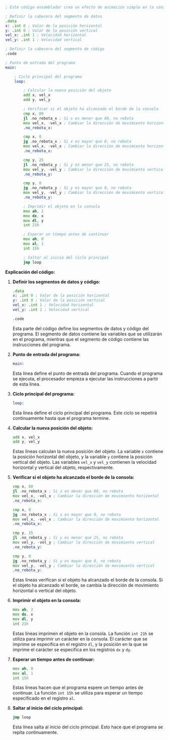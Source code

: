 ```asm
; Este código ensamblador crea un efecto de animación simple en la consola.

; Definir la cabecera del segmento de datos
.data
x: .int 0 ; Valor de la posición horizontal
y: .int 0 ; Valor de la posición vertical
vel_x: .int 1 ; Velocidad horizontal
vel_y: .int 1 ; Velocidad vertical

; Definir la cabecera del segmento de código
.code

; Punto de entrada del programa
main:

    ; Ciclo principal del programa
    loop:

        ; Calcular la nueva posición del objeto
        add x, vel_x
        add y, vel_y

        ; Verificar si el objeto ha alcanzado el borde de la consola
        cmp x, 80
        jl .no_rebota_x ; Si x es menor que 80, no rebota
        mov vel_x, -vel_x ; Cambiar la dirección de movimiento horizontal
        .no_rebota_x:

        cmp x, 0
        jg .no_rebota_x ; Si x es mayor que 0, no rebota
        mov vel_x, -vel_x ; Cambiar la dirección de movimiento horizontal
        .no_rebota_x:

        cmp y, 25
        jl .no_rebota_y ; Si y es menor que 25, no rebota
        mov vel_y, -vel_y ; Cambiar la dirección de movimiento vertical
        .no_rebota_y:

        cmp y, 0
        jg .no_rebota_y ; Si y es mayor que 0, no rebota
        mov vel_y, -vel_y ; Cambiar la dirección de movimiento vertical
        .no_rebota_y:

        ; Imprimir el objeto en la consola
        mov ah, 2
        mov dx, x
        mov dl, y
        int 21h

        ; Esperar un tiempo antes de continuar
        mov ah, 0
        mov al, 1
        int 15h

        ; Saltar al inicio del ciclo principal
        jmp loop
```

**Explicación del código:**

1. **Definir los segmentos de datos y código:**

    ```asm
    .data
    x: .int 0 ; Valor de la posición horizontal
    y: .int 0 ; Valor de la posición vertical
    vel_x: .int 1 ; Velocidad horizontal
    vel_y: .int 1 ; Velocidad vertical
    
    .code
    ```

    Esta parte del código define los segmentos de datos y código del programa. El segmento de datos contiene las variables que se utilizarán en el programa, mientras que el segmento de código contiene las instrucciones del programa.

2. **Punto de entrada del programa:**

    ```asm
    main:
    ```

    Esta línea define el punto de entrada del programa. Cuando el programa se ejecuta, el procesador empieza a ejecutar las instrucciones a partir de esta línea.

3. **Ciclo principal del programa:**

    ```asm
    loop:
    ```

    Esta línea define el ciclo principal del programa. Este ciclo se repetirá continuamente hasta que el programa termine.

4. **Calcular la nueva posición del objeto:**

    ```asm
    add x, vel_x
    add y, vel_y
    ```

    Estas líneas calculan la nueva posición del objeto. La variable `x` contiene la posición horizontal del objeto, y la variable `y` contiene la posición vertical del objeto. Las variables `vel_x` y `vel_y` contienen la velocidad horizontal y vertical del objeto, respectivamente.

5. **Verificar si el objeto ha alcanzado el borde de la consola:**

    ```asm
    cmp x, 80
    jl .no_rebota_x ; Si x es menor que 80, no rebota
    mov vel_x, -vel_x ; Cambiar la dirección de movimiento horizontal
    .no_rebota_x:

    cmp x, 0
    jg .no_rebota_x ; Si x es mayor que 0, no rebota
    mov vel_x, -vel_x ; Cambiar la dirección de movimiento horizontal
    .no_rebota_x:

    cmp y, 25
    jl .no_rebota_y ; Si y es menor que 25, no rebota
    mov vel_y, -vel_y ; Cambiar la dirección de movimiento vertical
    .no_rebota_y:

    cmp y, 0
    jg .no_rebota_y ; Si y es mayor que 0, no rebota
    mov vel_y, -vel_y ; Cambiar la dirección de movimiento vertical
    .no_rebota_y:
    ```

    Estas líneas verifican si el objeto ha alcanzado el borde de la consola. Si el objeto ha alcanzado el borde, se cambia la dirección de movimiento horizontal o vertical del objeto.

6. **Imprimir el objeto en la consola:**

    ```asm
    mov ah, 2
    mov dx, x
    mov dl, y
    int 21h
    ```

    Estas líneas imprimen el objeto en la consola. La función `int 21h` se utiliza para imprimir un carácter en la consola. El carácter que se imprime se especifica en el registro `dl`, y la posición en la que se imprime el carácter se especifica en los registros `dx` y `dy`.

7. **Esperar un tiempo antes de continuar:**

    ```asm
    mov ah, 0
    mov al, 1
    int 15h
    ```

    Estas líneas hacen que el programa espere un tiempo antes de continuar. La función `int 15h` se utiliza para esperar un tiempo especificado en el registro `al`.

8. **Saltar al inicio del ciclo principal:**

    ```asm
    jmp loop
    ```

    Esta línea salta al inicio del ciclo principal. Esto hace que el programa se repita continuamente.